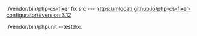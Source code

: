 ./vendor/bin/php-cs-fixer fix src
--- https://mlocati.github.io/php-cs-fixer-configurator/#version:3.12


./vendor/bin/phpunit --testdox

